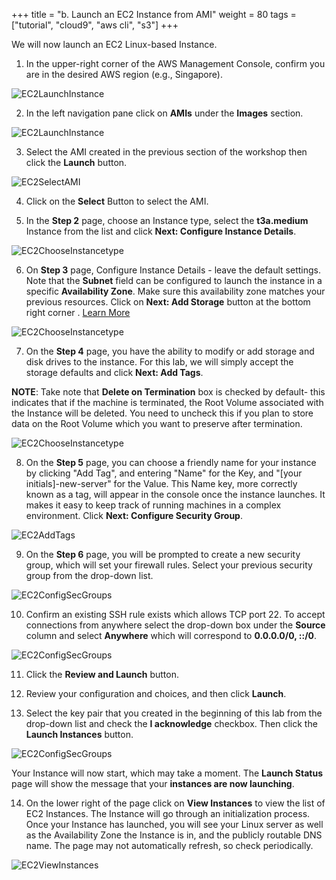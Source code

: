 +++
title = "b. Launch an EC2 Instance from AMI"
weight = 80
tags = ["tutorial", "cloud9", "aws cli", "s3"]
+++

We will now launch an EC2 Linux-based Instance.

1.	In the upper-right corner of the AWS Management Console, confirm you are in the desired AWS region (e.g., Singapore).

![EC2LaunchInstance](/images/hpc-aws-parallelcluster-workshop/ConsoleRegion.png)

2.	In the left navigation pane click on **AMIs** under the **Images** section.

![EC2LaunchInstance](/images/hpc-aws-parallelcluster-workshop/EC2AMIs.png)

3.	Select the AMI created in the previous section of the workshop then click the **Launch** button.

![EC2SelectAMI](/images/hpc-aws-parallelcluster-workshop/EC2LaunchAMI.png)

4.	Click on the **Select** Button to select the AMI.

5.	In the **Step 2** page, choose an Instance type, select the **t3a.medium** Instance from the list and click **Next: Configure Instance Details**.

![EC2ChooseInstancetype](/images/hpc-aws-parallelcluster-workshop/EC2ChooseInstanceType.png)

6.	On **Step 3** page, Configure Instance Details - leave the default settings. Note that the **Subnet** field can be configured to launch the instance in a specific **Availability Zone**. Make sure this availability zone matches your previous resources. Click on **Next: Add Storage** button at the bottom right corner . [Learn More](https://docs.aws.amazon.com/AWSEC2/latest/UserGuide/configuring-instance-metadata-service.html)

![EC2ChooseInstancetype](/images/hpc-aws-parallelcluster-workshop/EC2StepConfigureInstance.png)


7.	On the **Step 4** page, you have the ability to modify or add storage and disk drives to the instance. For this lab, we will simply accept the storage defaults and click **Next: Add Tags**.

**NOTE**: Take note that **Delete on Termination** box is checked by default- this indicates that if the machine is terminated, the Root Volume associated with the Instance will be deleted. You need to uncheck this if you plan to store data on the Root Volume which you want to preserve after termination. 

![EC2ChooseInstancetype](/images/hpc-aws-parallelcluster-workshop/EC2AddStorage1.png)


8.	On the **Step 5** page, you can choose a friendly name for your instance by clicking "Add Tag", and entering "Name" for the Key, and "[your initials]-new-server" for the Value. This Name key, more correctly known as a tag, will appear in the console once the instance launches. It makes it easy to keep track of running machines in a complex environment. Click **Next: Configure Security Group**.

![EC2AddTags](/images/hpc-aws-parallelcluster-workshop/EC2AddTags-3.png)

9.	On the **Step 6** page, you will be prompted to create a new security group, which will set your firewall rules. Select your previous security group from the drop-down list.   

![EC2ConfigSecGroups](/images/hpc-aws-parallelcluster-workshop/EC2ConfigSecGroups-2.png)

10.	Confirm an existing SSH rule exists which allows TCP port 22. To accept connections from anywhere select the drop-down box under the **Source** column and select **Anywhere** which will correspond to **0.0.0.0/0, ::/0**.


![EC2ConfigSecGroups](/images/hpc-aws-parallelcluster-workshop/EC2ConfigureSecGroupInbound.png)

11.	Click the **Review and Launch** button.

12.	Review your configuration and choices, and then click **Launch**.

13.	Select the key pair that you created in the beginning of this lab from the drop-down list and check the **I acknowledge** checkbox. Then click the **Launch Instances** button.

![EC2ConfigSecGroups](/images/hpc-aws-parallelcluster-workshop/EC2SelectKeypair-2.png)

Your Instance will now start, which may take a moment. The **Launch Status** page will show the message that your **instances are now launching**.


14.	On the lower right of the page click on **View Instances** to view the list of EC2 Instances.  The Instance will go through an initialization process. Once your Instance has launched, you will see your Linux server as well as the Availability Zone the Instance is in, and the publicly routable DNS name. The page may not automatically refresh, so check periodically. 

![EC2ViewInstances](/images/hpc-aws-parallelcluster-workshop/EC2ViewInstances-3.png)
